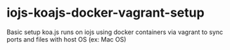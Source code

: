 # iojs-koajs-docker-vagrant-setup
Basic setup koa.js runs on iojs using docker containers via vagrant to sync ports and files with host OS (ex: Mac OS)
